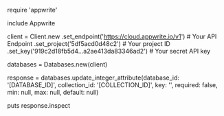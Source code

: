 require 'appwrite'

include Appwrite

client = Client.new
    .set_endpoint('https://cloud.appwrite.io/v1') # Your API Endpoint
    .set_project('5df5acd0d48c2') # Your project ID
    .set_key('919c2d18fb5d4...a2ae413da83346ad2') # Your secret API key

databases = Databases.new(client)

response = databases.update_integer_attribute(database_id: '[DATABASE_ID]', collection_id: '[COLLECTION_ID]', key: '', required: false, min: null, max: null, default: null)

puts response.inspect
